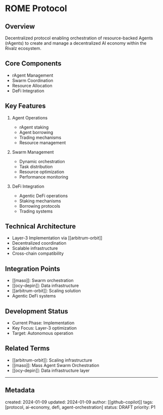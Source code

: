 # ROME Protocol

## Overview
Decentralized protocol enabling orchestration of resource-backed Agents (rAgents) to create and manage a decentralized AI economy within the Rivalz ecosystem.

## Core Components
- rAgent Management
- Swarm Coordination
- Resource Allocation
- DeFi Integration

## Key Features
1. Agent Operations
   - rAgent staking
   - Agent borrowing
   - Trading mechanisms
   - Resource management

2. Swarm Management
   - Dynamic orchestration
   - Task distribution
   - Resource optimization
   - Performance monitoring

3. DeFi Integration
   - Agentic DeFi operations
   - Staking mechanisms
   - Borrowing protocols
   - Trading systems

## Technical Architecture
- Layer-3 Implementation via [[arbitrum-orbit]]
- Decentralized coordination
- Scalable infrastructure
- Cross-chain compatibility

## Integration Points
- [[maso]]: Swarm orchestration
- [[ocy-depin]]: Data infrastructure
- [[arbitrum-orbit]]: Scaling solution
- Agentic DeFi systems

## Development Status
- Current Phase: Implementation
- Key Focus: Layer-3 optimization
- Target: Autonomous operation

## Related Terms
- [[arbitrum-orbit]]: Scaling infrastructure
- [[maso]]: Mass Agent Swarm Orchestration
- [[ocy-depin]]: Data infrastructure layer

---
## Metadata
created: 2024-01-09
updated: 2024-01-09
author: [[github-copilot]]
tags: [protocol, ai-economy, defi, agent-orchestration]
status: DRAFT
priority: P1